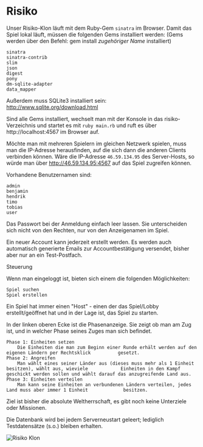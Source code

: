 Risiko
======

Unser Risiko-Klon läuft mit dem Ruby-Gem `sinatra` im Browser. Damit das Spiel lokal läuft, müssen die folgenden Gems installiert werden: (Gems werden über den Befehl: gem install *zugehöriger Name* installiert)

	sinatra
	sinatra-contrib
	slim
	json
	digest
	pony
	dm-sqlite-adapter
	data_mapper

Außerdem muss SQLite3 installiert sein: http://www.sqlite.org/download.html

Sind alle Gems installiert, wechselt man mit der Konsole in das risiko-Verzeichnis und startet es mit `ruby main.rb` und ruft es über http://localhost:4567 im Browser auf. 

Möchte man mit mehreren Spielern im gleichen Netzwerk spielen, muss man die IP-Adresse herausfinden, auf die sich dann die anderen Clients verbinden können. Wäre die IP-Adresse `46.59.134.95` des Server-Hosts, so würde man über http://46.59.134.95:4567 auf das Spiel zugreifen können.  

Vorhandene Benutzernamen sind: 

	admin
	benjamin
	hendrik
	timo
	tobias
	user

Das Passwort bei der Anmeldung einfach leer lassen. Sie unterscheiden sich nicht von den Rechten, nur von den Anzeigenamen im Spiel.

Ein neuer Account kann jederzeit erstellt werden. Es werden auch automatisch generierte Emails zur Accountbestätigung versendet, bisher aber nur an ein Test-Postfach.

Steuerung

Wenn man eingeloggt ist, bieten sich einem die folgenden Möglichkeiten:

	Spiel suchen 
	Spiel erstellen

Ein Spiel hat immer einen "Host" - einen der das Spiel/Lobby erstellt/geöffnet hat und in der Lage ist, das Spiel zu starten.

In der linken oberen Ecke ist die Phasenanzeige. Sie zeigt ob man am Zug ist, und in welcher Phase seines Zuges man sich befindet.

	Phase 1: Einheiten setzen
		Die Einheiten die man zum Beginn einer Runde erhält werden auf den eigenen Ländern per Rechtsklick 			gesetzt.
	Phase 2: Angreifen
		Man wählt eines seiner Länder aus (dieses muss mehr als 1 Einheit besitzen), wählt aus, wieviele 			Einheiten in den Kampf geschickt werden sollen und wählt darauf das anzugreifende Land aus.
	Phase 3: Einheiten verteilen
		Man kann seine Einheiten an verbundenen Ländern verteilen, jedes Land muss aber immer 1 Einheit 			besitzen.
		
Ziel ist bisher die absolute Weltherrschaft, es gibt noch keine Unterziele oder Missionen.

Die Datenbank wird bei jedem Serverneustart geleert; lediglich Testdatensätze (s.o.) bleiben erhalten.

![Risiko Klon](https://raw.github.com/bstrilziw/risiko/master/assets/images/screenshots/screen2.png)
